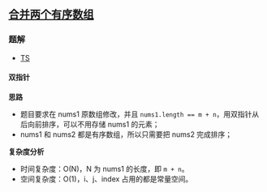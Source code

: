 ## [合并两个有序数组](https://leetcode-cn.com/problems/merge-sorted-array/)
### 题解
+ [TS](../../ts/128/88.ts)

#### 双指针
**思路**
+ 题目要求在 nums1 原数组修改，并且 `nums1.length == m + n`，用双指针从后向前排序，可以不用存储 nums1 的元素；
+ nums1 和 nums2 都是有序数组，所以只需要把 nums2 完成排序；

**复杂度分析**
+ 时间复杂度：O(N)，N 为 nums1 的长度，即 `m + n`。
+ 空间复杂度：O(1)，i、j、index 占用的都是常量空间。